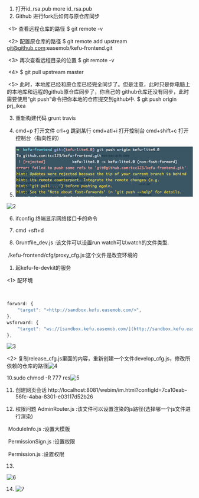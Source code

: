 1.  打开id_rsa.pub      more  id_rsa.pub 
2.  Github 进行fork后如何与原仓库同步

​	<1> 查看远程仓库的路径    $ git remote -v      

​	<2> 配置原仓库的路径     $ git  remote add upstream git@github.com:easemob/kefu-frontend.git

​	<3> 再次查看远程目录的位置    $ git remote -v

​	<4> $ git pull upstream master

​	<5> 此时，本地库已经和原仓库已经完全同步了。但是注意，此时只是你电脑上的本地库和远程的github原仓库同步了，你自己的			github仓库还没有同步，此时需要使用“git push”命令把你本地的仓库提交到github中.       $ git push origin prj_ikea

 

3. 重新构建代码 grunt travis

4. cmd+p  打开文件                          crl+g  跳到某行                             cmd+atl+i 打开控制台             cmd+shift+c   打开控制台（指向性的）

5. ![1](https://github.com/tcc123/armory/blob/master/study/image/1.png)

![2](/Users/easemob/armory/备忘录/image/2.png)

6. ifconfig 终端显示网络接口卡的命令

7. cmd +sft+d

8. Gruntfile_dev.js :该文件可以设置run watch可以watch的文件类型.

​     /kefu-frontend/cfg/proxy_cfg.js:这个文件是改变环境的

1. 起kefu-fe-devkit的服务



 <1>	配环境

​		

```js
forward: {
	"target": "<http://sandbox.kefu.easemob.com/>",
},
wsforward: {
  	"target": "ws://[sandbox.kefu.easemob.com/](http://sandbox.kefu.easemob.com/)",
},
```

![3](/Users/easemob/armory/备忘录/image/3.png)

<2>	复制release_cfg.js里面的内容，重新创建一个文件develop_cfg.js，修改所依赖的仓库的路径![4](/Users/easemob/armory/备忘录/image/4.png)

10.sudo chmod -R 777 res![5](/Users/easemob/armory/备忘录/image/5.png)

11. 创建网页会话    http://localhost:8081/webim/im.html?configId=7ca10eab-56fc-4aba-8301-e03117d52b26

12.  权限问题    AdminRouter.js :该文件可以设置渲染的js路径(选择哪一个js文件进行渲染)

​           		    ModuleInfo.js :设置大模版

​           		    PermissionSign.js :设置权限

​          		    Permission.js :设置权限

13. 

![6](/Users/easemob/armory/备忘录/image/6.png)

14. ![7](/Users/easemob/armory/备忘录/image/7.png)